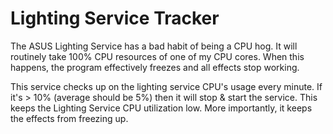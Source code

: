 # Lighting Service Tracker
The ASUS Lighting Service has a bad habit of being a CPU hog.  It will routinely take 100% CPU resources of one of my CPU cores.  When this happens, the program effectively freezes and all effects stop working.

This service checks up on the lighting service CPU's usage every minute.  If it's > 10% (average should be 5%) then it will stop & start the service.  This keeps the Lighting Service CPU utilization low.  More importantly, it keeps the effects from freezing up.
